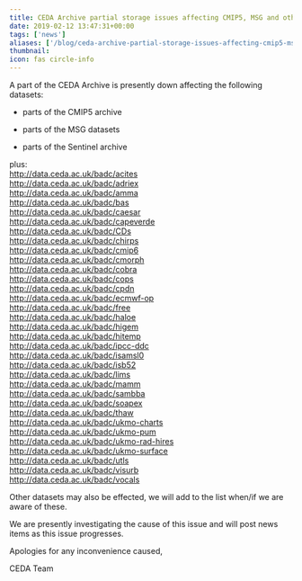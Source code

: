 ```yaml
---
title: CEDA Archive partial storage issues affecting CMIP5, MSG and other datasets
date: 2019-02-12 13:47:31+00:00
tags: ['news']
aliases: ['/blog/ceda-archive-partial-storage-issues-affecting-cmip5-msg-and-other-datasets']
thumbnail: 
icon: fas circle-info
---
```

A part of the CEDA Archive is presently down affecting the following datasets:


- parts of the CMIP5 archive


- parts of the MSG datasets


- parts of the Sentinel archive


  
plus:  
http://data.ceda.ac.uk/badc/acites  
http://data.ceda.ac.uk/badc/adriex  
http://data.ceda.ac.uk/badc/amma  
http://data.ceda.ac.uk/badc/bas  
http://data.ceda.ac.uk/badc/caesar  
http://data.ceda.ac.uk/badc/capeverde  
http://data.ceda.ac.uk/badc/CDs  
http://data.ceda.ac.uk/badc/chirps  
http://data.ceda.ac.uk/badc/cmip6  
http://data.ceda.ac.uk/badc/cmorph  
http://data.ceda.ac.uk/badc/cobra  
http://data.ceda.ac.uk/badc/cops  
http://data.ceda.ac.uk/badc/cpdn  
http://data.ceda.ac.uk/badc/ecmwf-op  
http://data.ceda.ac.uk/badc/free  
http://data.ceda.ac.uk/badc/haloe  
http://data.ceda.ac.uk/badc/higem  
http://data.ceda.ac.uk/badc/hitemp  
http://data.ceda.ac.uk/badc/ipcc-ddc  
http://data.ceda.ac.uk/badc/isamsl0  
http://data.ceda.ac.uk/badc/isb52  
http://data.ceda.ac.uk/badc/lims  
http://data.ceda.ac.uk/badc/mamm  
http://data.ceda.ac.uk/badc/sambba  
http://data.ceda.ac.uk/badc/soapex  
http://data.ceda.ac.uk/badc/thaw  
http://data.ceda.ac.uk/badc/ukmo-charts  
http://data.ceda.ac.uk/badc/ukmo-pum  
http://data.ceda.ac.uk/badc/ukmo-rad-hires  
http://data.ceda.ac.uk/badc/ukmo-surface  
http://data.ceda.ac.uk/badc/utls  
http://data.ceda.ac.uk/badc/visurb  
http://data.ceda.ac.uk/badc/vocals


Other datasets may also be effected, we will add to the list when/if we are aware of these.


We are presently investigating the cause of this issue and will post news items as this issue progresses.


Apologies for any inconvenience caused,


CEDA Team

